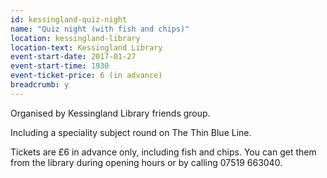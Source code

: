 ```yaml
---
id: kessingland-quiz-night
name: "Quiz night (with fish and chips)"
location: kessingland-library
location-text: Kessingland Library
event-start-date: 2017-01-27
event-start-time: 1930
event-ticket-price: 6 (in advance)
breadcrumb: y
---
```


Organised by Kessingland Library friends group.

Including a speciality subject round on The Thin Blue Line.

Tickets are &pound;6 in advance only, including fish and chips. You can get them from the library during opening hours or by calling 07519 663040.
